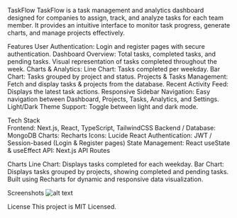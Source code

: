 TaskFlow 
TaskFlow is a task management and analytics dashboard designed for companies to assign, track, and analyze tasks for each team member. It provides an intuitive interface to monitor task progress, generate charts, and manage projects effectively.

Features
User Authentication: Login and register pages with secure authentication.
Dashboard Overview:
Total tasks, completed tasks, and pending tasks.
Visual representation of tasks completed throughout the week.
Charts & Analytics:
Line Chart: Tasks completed per weekday.
Bar Chart: Tasks grouped by project and status.
Projects & Tasks Management: Fetch and display tasks & projects from the database.
Recent Activity Feed: Displays the latest task actions.
Responsive Sidebar Navigation: Easy navigation between Dashboard, Projects, Tasks, Analytics, and Settings.
Light/Dark Theme Support: Toggle between light and dark mode.

Tech Stack  
Frontend: Next.js, React, TypeScript, TailwindCSS
Backend / Database: MongoDB
Charts: Recharts
Icons: Lucide React
Authentication: JWT / Session-based (Login & Register pages)
State Management: React useState & useEffect
API: Next.js API Routes 

Charts
Line Chart: Displays tasks completed for each weekday.
Bar Chart: Displays tasks grouped by projects, showing completed and pending tasks.
Built using Recharts for dynamic and responsive data visualization.

Screenshots
![alt text](<Screenshot 2025-09-20 001605.png>)

License
This project is MIT Licensed.